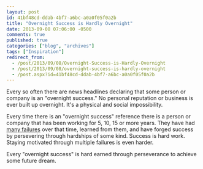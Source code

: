 ```yaml
---
layout: post
id: 41bf48cd-ddab-4bf7-a6bc-a0a0f05f0a2b
title: "Overnight Success is Hardly Overnight"
date: 2013-09-08 07:06:00 -0500
comments: true
published: true
categories: ["blog", "archives"]
tags: ["Inspiration"]
redirect_from: 
  - /post/2013/09/08/Overnight-Success-is-Hardly-Overnight
  - /post/2013/09/08/overnight-success-is-hardly-overnight
  - /post.aspx?id=41bf48cd-ddab-4bf7-a6bc-a0a0f05f0a2b
---
```

<!-- more -->
<p>Every so often there are news headlines declaring that some person or company is an "overnight success." No personal reputation or business is ever built up overnight. It's a physical and social impossibility.</p>
<p>Every time there is an "overnight success" reference there is a person or company that has been working for 5, 10, 15 or more years. They have had <a href="/post/2013/09/08/Failure-Is-Greater-Success-Than-Success">many failures</a> over that time, learned from them, and have forged success by persevering through hardships of some kind. Success is hard work. Staying motivated through multiple failures is even harder.</p>
<p>Every "overnight success" is hard earned through perseverance to achieve some future dream.</p>
